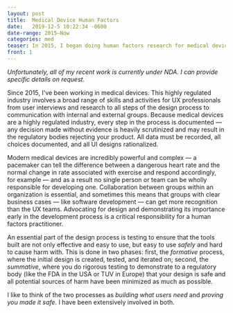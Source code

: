 ```yaml
---
layout: post
title:	Medical Device Human Factors
date:   2019-12-5 10:22:34 -0600
date-range: 2015–Now
categories: med
teaser: In 2015, I began doing human factors research for medical devices. I fully support the entire process, from product inception through FDA submission and future updates.
front: 1
---
```


*Unfortunately, all of my recent work is currently under NDA. I can provide specific details on request.*

Since 2015, I've been working in medical devices. This highly regulated industry involves a broad range of skills and activities for UX professionals from user interviews and research to all steps of the design process to communication with internal and external groups. Because medical devices are a highly regulated industry, every step in the process is documented — any decision made without evidence is heavily scrutinized and may result in the regulatory bodies rejecting your product. All data must be recorded, all choices documented, and all UI designs rationalized.

Modern medical devices are incredibly powerful and complex — a pacemaker can tell the difference between a dangerous heart rate and the normal change in rate associated with exercise and respond accordingly, for example — and as a result no single person or team can be wholly responsible for developing one. Collaboration between groups within an organization is essential, and sometimes this means that groups with clear business cases — like software development — can get more recognition than the UX teams. Advocating for design and demonstrating its importance early in the development process is a critical responsibility for a human factors practitioner.

An essential part of the design process is testing to ensure that the tools built are not only effective and easy to use, but easy to use _safely_ and hard to cause harm with. This is done in two phases: first, the _formative_ process, where the initial design is created, tested, and iterated on; second, the _summative_, where you do rigorous testing to demonstrate to a regulatory body (like the FDA in the USA or TUV in Europe) that your design is safe and all potential sources of harm have been minimized as much as possible. 

I like to think of the two processes as _building what users need_ and _proving you made it safe._ I have been extensively involved in both. 

